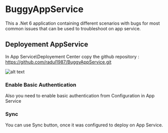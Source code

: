 # BuggyAppService
This a .Net 6 application containing different scenarios with bugs for most common issues that can be used to troubleshoot on app service.



## Deployement AppService 

In App Service\Deployement Center copy the github repository : https://github.com/radul1987/BuggyAppService.git

![alt text](https://github.com/radul1987/BuggyAppService/blob/master/wwwroot/images/DeployAppService.png)

### Enable Basic Authentication 

Also you need to enable basic authentication from Configuration in App Service

### Sync

You can use Sync button, once it was configured to deploy on App Service.



